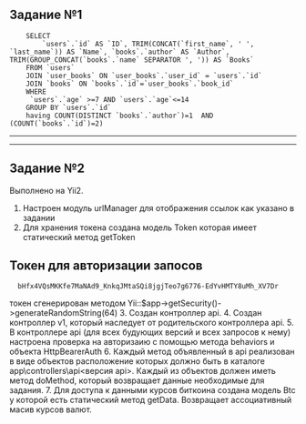 Задание №1
--------------------------

		SELECT 
			`users`.`id` AS `ID`, TRIM(CONCAT(`first_name`, ' ', `last_name`)) AS `Name`, `books`.`author` AS `Author`, TRIM(GROUP_CONCAT(`books`.`name` SEPARATOR ', ')) AS `Books`
		FROM `users`
		JOIN `user_books` ON `user_books`.`user_id` = `users`.`id`
		JOIN `books` ON `books`.`id`=`user_books`.`book_id`
		WHERE 
		 `users`.`age` >=7 AND `users`.`age`<=14
		GROUP BY `users`.`id`
		having COUNT(DISTINCT `books`.`author`)=1  AND (COUNT(`books`.`id`)=2)
		
------------
------------ 


Задание №2
--------------------------

Выполнено на Yii2. 
1. Настроен модуль urlManager для отображения ссылок как указано в задании
2. Для хранения токена создана модель Token которая имеет статический метод getToken

Токен для авторизации запосов
---------

      bHfx4VQsMKKfe7MaNAd9_KnkqJMtaSQi8jgjTeo7g6776-EdYvHMTY8uMh_XV7Dr

токен сгенерирован методом Yii::$app->getSecurity()->generateRandomString(64)
3. Создан контроллер api.
4. Создан контроллер v1, который наследует от родительского контроллера api.
5. В контроллере api (для всех будующих версий и всех запросов к нему) настроена проверка на авторизаию с помощью метода behaviors и объекта HttpBearerAuth
6. Каждый метод объявленный в api реализован в виде объектов расположение которых должно быть в каталоге app\controllers\api\<версия api>. Каждый из объектов должен иметь метод doMethod, который возвращает данные необходимые для задания.
7. Для доступа к данными курсов биткоина создана модель Btc у которой есть статический метод getData. Возвращает ассоциативный масив курсов валют.